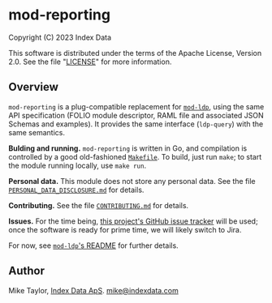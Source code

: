 # mod-reporting

Copyright (C) 2023 Index Data

This software is distributed under the terms of the Apache License,
Version 2.0. See the file "[LICENSE](LICENSE)" for more information.


## Overview

`mod-reporting` is a plug-compatible replacement for [`mod-ldp`](https://github.com/folio-org/mod-ldp), using the same API specification (FOLIO module descriptor, RAML file and associated JSON Schemas and examples). It provides the same interface (`ldp-query`) with the same semantics.

**Bulding and running.**
`mod-reporting` is written in Go, and compilation is controlled by a good old-fashioned [`Makefile`](Makefile). To build, just run `make`; to start the module running locally, use `make run`.

**Personal data.**
This module does not store any personal data. See the file [`PERSONAL_DATA_DISCLOSURE.md`](PERSONAL_DATA_DISCLOSURE.md) for details.

**Contributing.**
See the file [`CONTRIBUTING.md`](CONTRIBUTING.md) for details.

**Issues.**
For the time being, [this project's GitHub issue tracker](https://github.com/indexdata/mod-reporting/issues) will be used; once the software is ready for prime time, we will likely switch to Jira.

For now, see [`mod-ldp`'s README](https://github.com/folio-org/mod-ldp#readme) for further details.


## Author

Mike Taylor, [Index Data ApS](https://www.indexdata.com/).
mike@indexdata.com


